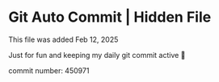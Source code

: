 # Git Auto Commit | Hidden File

This file was added Feb 12, 2025

Just for fun and keeping my daily git commit active 🤪

commit number: 450971
